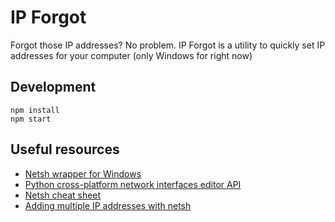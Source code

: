 # IP Forgot
Forgot those IP addresses? No problem. IP Forgot is a utility to quickly set IP addresses for your computer (only Windows for right now)

## Development
```
npm install
npm start
```

## Useful resources
- [Netsh wrapper for Windows](https://github.com/ancasicolica/node-wifi-scanner/blob/master/lib/netsh.js)
- [Python cross-platform network interfaces editor API](https://github.com/al45tair/netifaces)
- [Netsh cheat sheet](https://lzone.de/cheat-sheet/netsh)
- [Adding multiple IP addresses with netsh](https://social.technet.microsoft.com/Forums/ie/en-US/c0b1d97d-e281-44d7-803a-84a48f998339/add-two-ip-address-to-single-nic?forum=winservercore)

